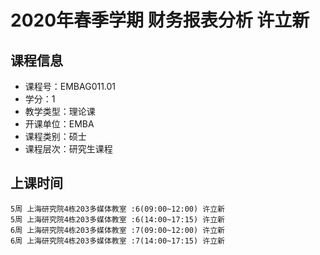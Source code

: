 # 2020年春季学期 财务报表分析 许立新






## 课程信息

- 课程号：EMBAG011.01
- 学分：1
- 教学类型：理论课
- 开课单位：EMBA
- 课程类别：硕士
- 课程层次：研究生课程

## 上课时间

```
5周 上海研究院4栋203多媒体教室 :6(09:00~12:00) 许立新
5周 上海研究院4栋203多媒体教室 :6(14:00~17:15) 许立新
6周 上海研究院4栋203多媒体教室 :7(09:00~12:00) 许立新
6周 上海研究院4栋203多媒体教室 :7(14:00~17:15) 许立新
```

